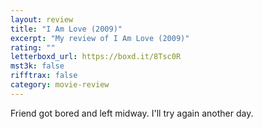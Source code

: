 ```yaml
---
layout: review
title: "I Am Love (2009)"
excerpt: "My review of I Am Love (2009)"
rating: ""
letterboxd_url: https://boxd.it/8Tsc0R
mst3k: false
rifftrax: false
category: movie-review
---
```


Friend got bored and left midway. I'll try again another day.
